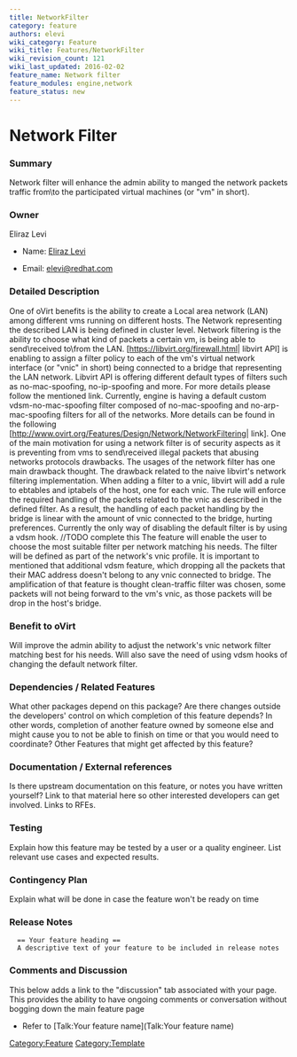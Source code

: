 ```yaml
---
title: NetworkFilter
category: feature
authors: elevi
wiki_category: Feature
wiki_title: Features/NetworkFilter
wiki_revision_count: 121
wiki_last_updated: 2016-02-02
feature_name: Network filter
feature_modules: engine,network
feature_status: new
---
```


# Network Filter

### Summary

Network filter will enhance the admin ability to manged the network packets traffic from\\to the participated virtual machines (or "vm" in short).

### Owner

Eliraz Levi

*   Name: [ Eliraz Levi](User:MyUser)

<!-- -->

*   Email: <elevi@redhat.com>

### Detailed Description

One of oVirt benefits is the ability to create a Local area network (LAN) among different vms running on different hosts.
The Network representing the described LAN is being defined in cluster level.
Network filtering is the ability to choose what kind of packets a certain vm, is being able to send\\received to\\from the LAN.
[<https://libvirt.org/firewall.html>| libvirt API] is enabling to assign a filter policy to each of the vm's virtual network interface (or "vnic" in short) being connected to a bridge that representing the LAN network. Libvirt API is offering different default types of filters such as no-mac-spoofing, no-ip-spoofing and more. For more details please follow the mentioned link.
Currently, engine is having a default custom vdsm-no-mac-spoofing filter composed of no-mac-spoofing and no-arp-mac-spoofing filters for all of the networks. More details can be found in the following [<http://www.ovirt.org/Features/Design/Network/NetworkFiltering>| link].
One of the main motivation for using a network filter is of security aspects as it is preventing from vms to send\\received illegal packets that abusing networks protocols drawbacks.
The usages of the network filter has one main drawback thought. The drawback related to the naive libvirt's network filtering implementation. When adding a filter to a vnic, libvirt will add a rule to ebtables and iptabels of the host, one for each vnic. The rule will enforce the required handling of the packets related to the vnic as described in the defined filter. As a result, the handling of each packet handling by the bridge is linear with the amount of vnic connected to the bridge, hurting preferences.
Currently the only way of disabling the default filter is by using a vdsm hook. //TODO complete this
The feature will enable the user to choose the most suitable filter per network matching his needs. The filter will be defined as part of the network's vnic profile.
It is important to mentioned that additional vdsm feature, which dropping all the packets that their MAC address doesn't belong to any vnic connected to bridge. The amplification of that feature is thought clean-traffic filter was chosen, some packets will not being forward to the vm's vnic, as those packets will be drop in the host's bridge.

### Benefit to oVirt

Will improve the admin ability to adjust the network's vnic network filter matching best for his needs.
Will also save the need of using vdsm hooks of changing the default network filter.

### Dependencies / Related Features

What other packages depend on this package? Are there changes outside the developers' control on which completion of this feature depends? In other words, completion of another feature owned by someone else and might cause you to not be able to finish on time or that you would need to coordinate? Other Features that might get affected by this feature?

### Documentation / External references

Is there upstream documentation on this feature, or notes you have written yourself? Link to that material here so other interested developers can get involved. Links to RFEs.

### Testing

Explain how this feature may be tested by a user or a quality engineer. List relevant use cases and expected results.

### Contingency Plan

Explain what will be done in case the feature won't be ready on time

### Release Notes

      == Your feature heading ==
      A descriptive text of your feature to be included in release notes

### Comments and Discussion

This below adds a link to the "discussion" tab associated with your page. This provides the ability to have ongoing comments or conversation without bogging down the main feature page

*   Refer to [Talk:Your feature name](Talk:Your feature name)

<Category:Feature> <Category:Template>
